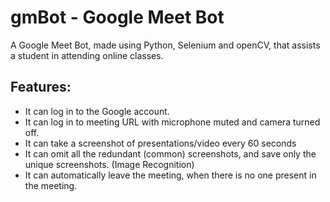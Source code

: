 # gmBot - Google Meet Bot
A Google Meet Bot, made using Python, Selenium and openCV, that assists a student in attending online classes.

## Features:
- It can log in to the Google account.
- It can log in to meeting URL with microphone muted and camera turned off.
- It can take a screenshot of presentations/video every 60 seconds
- It can omit all the redundant (common) screenshots, and save only the unique screenshots. (Image Recognition)
- It can automatically leave the meeting, when there is no one present in the meeting.
